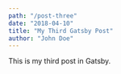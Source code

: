 ```yaml
---
path: "/post-three"
date: "2018-04-10"
title: "My Third Gatsby Post"
author: "John Doe"
---
```


This is my third post in Gatsby.